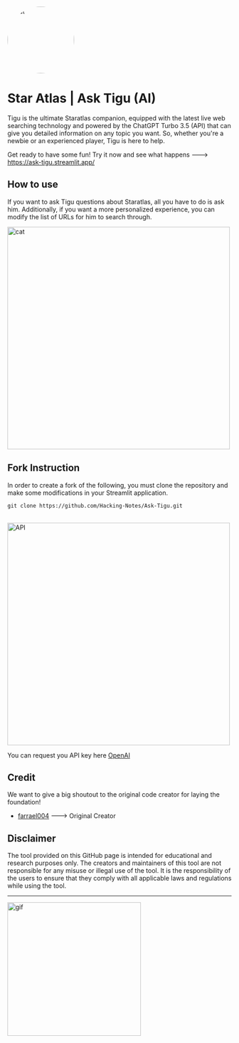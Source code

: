 <img src="https://user-images.githubusercontent.com/118412415/222979139-9b26288f-53b6-4e5a-9ef3-44683311ae9c.png" alt="cat" style="width: 150px; height: auto; border-radius: 50%; -moz-border-radius: 50%; -webkit-border-radius: 50%;">

# Star Atlas | Ask Tigu (AI)


Tigu is the ultimate Staratlas companion, equipped with the latest live web searching technology and powered by the ChatGPT Turbo 3.5 (API) that can give you detailed information on any topic you want. So, whether you're a newbie or an experienced player, Tigu is here to help.

Get ready to have some fun! Try it now and see what happens ---> https://ask-tigu.streamlit.app/

## How to use

If you want to ask Tigu questions about Staratlas, all you have to do is ask him. Additionally, if you want a more personalized experience, you can modify the list of URLs for him to search through.

<img src="https://user-images.githubusercontent.com/118412415/222979405-74c4b1cc-1fc3-4e67-bfb2-eed4c113804d.png" alt="cat" style="width: 500px; height: auto;">

## Fork Instruction

In order to create a fork of the following, you must clone the repository and make some modifications in your Streamlit application.

```
git clone https://github.com/Hacking-Notes/Ask-Tigu.git
```
<br>
<img src="https://user-images.githubusercontent.com/118412415/222979539-d290576d-fd7c-41df-9456-1b4b52109947.png" alt="API" style="width: 500px; height: auto;">

You can request you API key here <a href="https://platform.openai.com/playground">OpenAI</a>

## Credit
We want to give a big shoutout to the original code creator for laying the foundation!
- <a href="https://github.com/farrael004/Quest">farrael004</a> ---> Original Creator

## Disclaimer

The tool provided on this GitHub page is intended for educational and research purposes only. The creators and maintainers of this tool are not responsible for any misuse or illegal use of the tool. It is the responsibility of the users to ensure that they comply with all applicable laws and regulations while using the tool.

---

  <a href="https://discord.com">
  <img width="300" src="https://github.com/Hacking-Notes/Hacking-Notes/assets/118412415/5f34c47e-8f9e-40ef-885d-91ee9a6c5989" alt="gif">
  </a>
